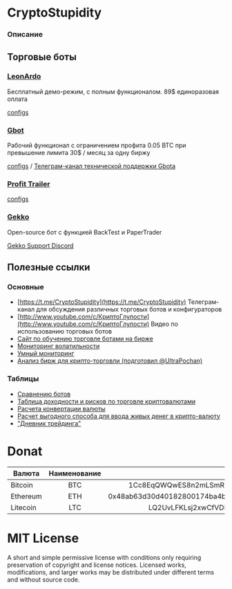 # CryptoStupidity

### Описание

## Торговые боты

### [LeonArdo](www.marginsoftware.de)
Бесплатный демо-режим, с полным функционалом.  89$ единоразовая оплата

[configs](configs/leonardo)

### [Gbot](https://gbot-trader.herokuapp.com/)
Рабочий функционал с ограничением профита 0.05 BTC при превышение лимита 30$ / месяц за одну биржу

[configs](configs/gbot) / [Телеграм-канал технической поддержки Gbota ](https://t.me/gbottrader_chat)

### [Profit Trailer]()

[configs](configs/profittrailer)

### [Gekko](https://github.com/askmike/gekko)
Open-source бот с функцией BackTest и PaperTrader

[Gekko Support Discord](https://discordapp.com/invite/26wMygt)

## Полезные ссылки

### Основные
* [https://t.me/CryptoStupidity](https://t.me/CryptoStupidity) Телеграм-канал для обсуждения различных торговых ботов и конфигураторов
* [http://www.youtube.com/c/КриптоГлупости](http://www.youtube.com/c/КриптоГлупости) Видео по использованию торговых ботов
* [Сайт по обучению торговле ботами на бирже](https://www.buh-seminar.ru/)
* [Мониторинг волатильности](https://monitor-volatility-poloniex.herokuapp.com/)
* [Умный мониторинг](http://smartbot.su.swtest.ru/)
* [Анализ бирж для крипто-торговли (подготовил @UltraPochan)](https://docs.google.com/spreadsheets/d/1rsu_Z6FK113dWYq04NMaZXaQZ1cLDC0yktnhc3fkzF4/edit?usp=sharing)

### Таблицы

* [Сравнению ботов](https://docs.google.com/spreadsheets/d/1VMG21PQHvU3cDLZ6fLL17TWjiEgWzSpRfk3jA37MMUg/edit?usp=sharing)
* [Таблица доходности и рисков по торговле криптовалютами](https://docs.google.com/spreadsheets/d/1E4xQp7FsBfylYL1rEgXeinO8__tWRaVP_eLVFwR6HbY/edit?usp=sharing)
* [Расчета конвертации валюты](https://docs.google.com/spreadsheets/d/1FXgUwSibQcTpBiN6l5okAcX5jHmyZmVu316mLZzeIEc/edit?usp=sharing)
* [Расчет выгодного способа для ввода живых денег в крипто-валюту](https://docs.google.com/spreadsheets/d/1fB1zwTbkHhq7dsJLEhfVll-DB8Mb5nEN-lI6P7ng7QE/edit?usp=sharing)
* ["Дневник трейдинга"](https://docs.google.com/spreadsheets/d/1_eX8ws6s-pQif9Bm3yEcP5d7mZNB5P41GfTKWzWvnuA/edit?usp=sharing)

# Donat

| Валюта      | Наименование  | Кошелек |
| ------------|:-------------:| -------:|
| Bitcoin   | BTC | 1Cc8EqQWQwES8n2mLSmRWNo5tfBU2B5WMH |
| Ethereum  | ETH | 0x48ab63d30d40182800174ba4b0619a295cbe9d46 |
| Litecoin  | LTC | LQ2UvLFKLsj2xwCfVDHsEbjQ9YkTPhkPKR |

# MIT License
A short and simple permissive license with conditions only requiring preservation of copyright and license notices. Licensed works, modifications, and larger works may be distributed under different terms and without source code.